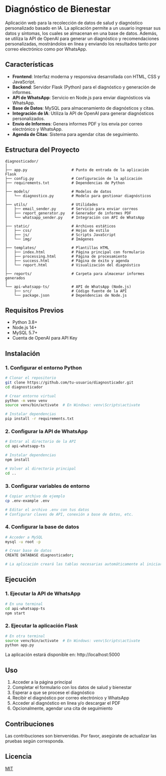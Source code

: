 # Diagnóstico de Bienestar

Aplicación web para la recolección de datos de salud y diagnóstico personalizado basado en IA. La aplicación permite a un usuario ingresar sus datos y síntomas, los cuales se almacenan en una base de datos. Además, se utiliza la API de OpenAI para generar un diagnóstico y recomendaciones personalizadas, mostrándolos en línea y enviando los resultados tanto por correo electrónico como por WhatsApp.

## Características

- **Frontend**: Interfaz moderna y responsiva desarrollada con HTML, CSS y JavaScript.
- **Backend**: Servidor Flask (Python) para el diagnóstico y generación de informes.
- **API de WhatsApp**: Servicio en Node.js para enviar diagnósticos vía WhatsApp.
- **Base de Datos**: MySQL para almacenamiento de diagnósticos y citas.
- **Integración de IA**: Utiliza la API de OpenAI para generar diagnósticos personalizados.
- **Envío de Informes**: Genera informes PDF y los envía por correo electrónico y WhatsApp.
- **Agenda de Citas**: Sistema para agendar citas de seguimiento.

## Estructura del Proyecto

```
diagnosticador/
│
├── app.py                    # Punto de entrada de la aplicación Flask
├── config.py                 # Configuración de la aplicación
├── requirements.txt          # Dependencias de Python
│
├── models/                   # Modelos de datos
│   └── diagnostico.py        # Modelo para gestionar diagnósticos
│
├── utils/                    # Utilidades
│   ├── email_sender.py       # Servicio para enviar correos
│   ├── report_generator.py   # Generador de informes PDF
│   └── whatsapp_sender.py    # Integración con API de WhatsApp
│
├── static/                   # Archivos estáticos
│   ├── css/                  # Hojas de estilo
│   ├── js/                   # Scripts JavaScript
│   └── img/                  # Imágenes
│
├── templates/                # Plantillas HTML
│   ├── index.html            # Página principal con formulario
│   ├── processing.html       # Página de procesamiento
│   ├── success.html          # Página de éxito y agenda
│   └── report.html           # Visualización del diagnóstico
│
├── reports/                  # Carpeta para almacenar informes generados
│
└── api-whatsapp-ts/          # API de WhatsApp (Node.js)
    ├── src/                  # Código fuente de la API
    └── package.json          # Dependencias de Node.js
```

## Requisitos Previos

- Python 3.8+
- Node.js 14+
- MySQL 5.7+
- Cuenta de OpenAI para API Key

## Instalación

### 1. Configurar el entorno Python

```bash
# Clonar el repositorio
git clone https://github.com/tu-usuario/diagnosticador.git
cd diagnosticador

# Crear entorno virtual
python -m venv venv
source venv/bin/activate  # En Windows: venv\Scripts\activate

# Instalar dependencias
pip install -r requirements.txt
```

### 2. Configurar la API de WhatsApp

```bash
# Entrar al directorio de la API
cd api-whatsapp-ts

# Instalar dependencias
npm install

# Volver al directorio principal
cd ..
```

### 3. Configurar variables de entorno

```bash
# Copiar archivo de ejemplo
cp .env-example .env

# Editar el archivo .env con tus datos
# Configurar claves de API, conexión a base de datos, etc.
```

### 4. Configurar la base de datos

```bash
# Acceder a MySQL
mysql -u root -p

# Crear base de datos
CREATE DATABASE diagnosticador;

# La aplicación creará las tablas necesarias automáticamente al iniciar
```

## Ejecución

### 1. Ejecutar la API de WhatsApp

```bash
# En una terminal
cd api-whatsapp-ts
npm start
```

### 2. Ejecutar la aplicación Flask

```bash
# En otra terminal
source venv/bin/activate  # En Windows: venv\Scripts\activate
python app.py
```

La aplicación estará disponible en: http://localhost:5000

## Uso

1. Acceder a la página principal
2. Completar el formulario con los datos de salud y bienestar
3. Esperar a que se procese el diagnóstico
4. Recibir el diagnóstico por correo electrónico y WhatsApp
5. Acceder al diagnóstico en línea y/o descargar el PDF
6. Opcionalmente, agendar una cita de seguimiento

## Contribuciones

Las contribuciones son bienvenidas. Por favor, asegúrate de actualizar las pruebas según corresponda.

## Licencia

[MIT](https://choosealicense.com/licenses/mit/)
